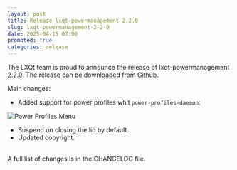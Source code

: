 ```yaml
---
layout: post
title: Release lxqt-powermanagement 2.2.0
slug: lxqt-powermanagement-2-2-0
date: 2025-04-15 07:00
promoted: true
categories: release
---
```


The LXQt team is proud to announce the release of lxqt-powermanagement 2.2.0.
The release can be downloaded from [Github](https://github.com/lxqt/lxqt-powermanagement/releases).

Main changes:

 * Added support for power profiles whit `power-profiles-daemon`:

 ![Power Profiles Menu](../../../../../images/posts/power-profiles.png)

 * Suspend on closing the lid by default.
 * Updated copyright.

 <br/>
A full list of changes is in the CHANGELOG file.
<br/>
